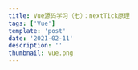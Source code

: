 ```yaml
---
title: Vue源码学习（七）：nextTick原理
tags: ['Vue']
template: 'post'
date: '2021-02-11'
description: ''
thumbnail: vue.png
---
```


   